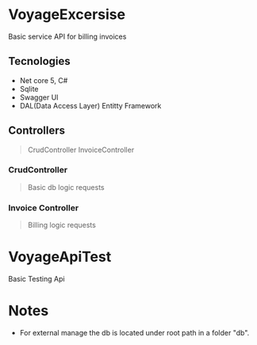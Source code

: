 # VoyageExcersise
Basic service API for billing invoices
## Tecnologies

- Net core 5, C#
- Sqlite
- Swagger UI
- DAL(Data Access Layer) Entitty Framework

## Controllers
> CrudController
> InvoiceController

### CrudController
> Basic db logic requests

### Invoice Controller
> Billing logic requests

# VoyageApiTest
Basic Testing Api


# Notes
- For external manage the db is located under root path in a folder "db".

